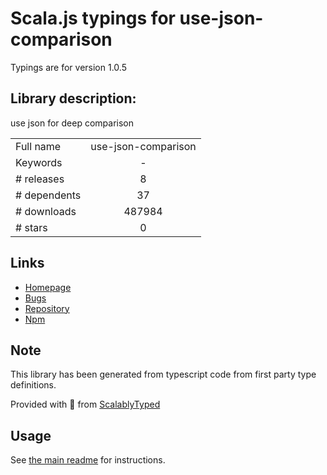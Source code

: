 
# Scala.js typings for use-json-comparison

Typings are for version 1.0.5

## Library description:
use json for deep comparison

|                    |                 |
| ------------------ | :-------------: |
| Full name          | use-json-comparison |
| Keywords           | - |
| # releases         | 8 |
| # dependents       | 37 |
| # downloads        | 487984 |
| # stars            | 0 |

## Links
- [Homepage](https://github.com/chenshuai2144/useJSONComparison#readme)
- [Bugs](https://github.com/chenshuai2144/useJSONComparison/issues)
- [Repository](https://github.com/chenshuai2144/useJSONComparison)
- [Npm](https://www.npmjs.com/package/use-json-comparison)
    


## Note
This library has been generated from typescript code from first party type definitions.

Provided with :purple_heart: from [ScalablyTyped](https://github.com/oyvindberg/ScalablyTyped)

## Usage
See [the main readme](../../readme.md) for instructions.


